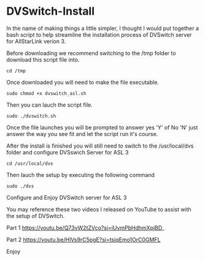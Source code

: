 # DVSwitch-Install

In the name of making things a little simpler, I thought I would put together a bash script to help streamline the installation process of DVSwitch server for AllStarLink verion 3. 

Before downloading we recommend switching to the /tmp folder to download this script file into.

```
cd /tmp
```
Once downloaded you will need to make the file executable.

```
sudo chmod +x dvswitch_asl.sh
```

Then you can lauch the script file.
```
sudo ./dvswitch.sh
```

Once the file launches you will be prompted to answer yes 'Y' of No 'N' just answer the way you see fit and let the script run it's course.

After the install is finished you will still need to switch to the /usr/local/dvs folder and configure DVSswich Server for ASL 3

```
cd /usr/local/dvs
```

Then lauch the setup by executing the following command
```
sudo ./dvs
```

Configure and Enjoy DVSwitch server for ASL 3

You may reference these two videos I released on YouTube to assist with the setup of DVSwitch.

Part 1
https://youtu.be/Q73vW2tZVco?si=iUvmPbHdhmXpjBD_

Part 2
https://youtu.be/HlVs9rC5pgE?si=tsiqEmo1OrC0GMFL

Enjoy









